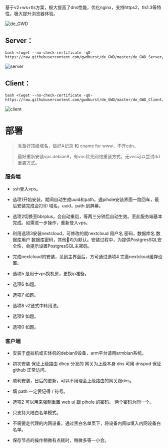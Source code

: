 基于v2+ws+tls方案，极大提高了dns性能，优化nginx，支持https2，tls1.3等特性。极大提升浏览器体验。

![de_GWD](https://i.loli.net/2019/06/05/5cf78011df0b260138.png)

## Server：

```
bash <(wget --no-check-certificate -qO- https://raw.githubusercontent.com/gwdburst/de_GWD/master/de_GWD_Server/server)
```
![server](https://i.loli.net/2019/06/19/5d0a486564e8018716.png)

## Client：

```
bash <(wget --no-check-certificate -qO- https://raw.githubusercontent.com/gwdburst/de_GWD/master/de_GWD_Client/client)
```
![client](https://i.loli.net/2019/06/14/5d03acb0d7c8a12948.png)


# 部署

>准备好顶级域名，做好A记录 和 cname for www，不开cdn。
>
>最好重新安装vps debian9，有vnc优先网络重装方式，无vnc可以尝试dd重装方式。


### 服务端

* ssh登入vps。

- 选项1开始安装，期间自动生成uuid和path，遇pihole安装界面一路回车，最后安装完成会打印 域名，uuid，path 到屏幕。

* 选项2切换至bbrplus，会自动重启，等两三分钟后自动生效。至此服务端基本完成。如需进一步操作，重新登入vps。

- 利用选项3安装nextcloud，可修改的就nextcloud 用户名 密码，数据库名 数据库用户 数据库密码，其他均为默认。安装过程中，为提供PostgresSQL安全性，会提示设置PostgresSQL主密码。

* 完成nextcloud的安装，见到主界面后，方可通过选项4 完善nextcloud缓存设置。

- 选项5 是用于vps换机房，更换ip准备。

* 选项6 如题。

- 选项7 如题。

* 选项8 v2链式中转用法。

- 选项9 如题。

* 选项0 如题。


### 客户端

* 安装于虚拟机或实体机的debian9设备，arm平台请用armbian系统。

- 初次安装 保证上级路由 dhcp 分发的 网关为上级本身 dns 可用 dnspod 保证 github 正常访问。

* 顺利安装，日后的更新，可以不用理会上级路由的网关跟dns。

- 填 path 一定要记得 / 符号。

* 选项2 可以用来强制重置 web ui 跟 pihole 的密码。 两个密码为同一个。

- 只支持大陆白名单模式。

* 不需要走代理的内网设备，通过黑白名单页下，将设备内网ip填入内网设备白名单。

- 保存节点的操作稍微有点耗时，稍微多等一小会。
